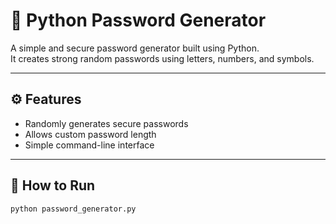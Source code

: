 # 🔐 Python Password Generator

A simple and secure password generator built using Python.  
It creates strong random passwords using letters, numbers, and symbols.

---

## ⚙️ Features
- Randomly generates secure passwords  
- Allows custom password length  
- Simple command-line interface  

---

## 🚀 How to Run
```bash
python password_generator.py
